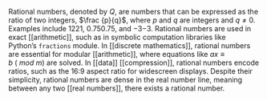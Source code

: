 Rational numbers, denoted by $Q$, are numbers that can be expressed as the ratio of two integers, $\frac {p}{q}$​, where $p$ and $q$ are integers and $q≠0$. Examples include 1221​, 0.750.75, and −3−3. Rational numbers are used in exact [[arithmetic]], such as in symbolic computation libraries like Python’s `fractions` module. In [[discrete mathematics]], rational numbers are essential for modular [[arithmetic]], where equations like $ax≡b \ (\ mod \ m)$ are solved. In [[data]] [[compression]], rational numbers encode ratios, such as the 16:9 aspect ratio for widescreen displays. Despite their simplicity, rational numbers are dense in the real number line, meaning between any two [[real numbers]], there exists a rational number.